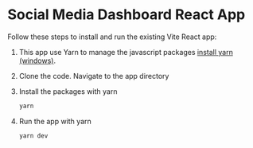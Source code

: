 # Social Media Dashboard React App

Follow these steps to install and run the existing Vite React app:

1. This app use Yarn to manage the javascript packages [install yarn (windows)](https://classic.yarnpkg.com/lang/en/docs/install/#windows-stable).

2. Clone the code. Navigate to the app directory

3. Install the packages with yarn
   ```bash
   yarn
   ```
4. Run the app with yarn
   ```bash
   yarn dev
   ```
